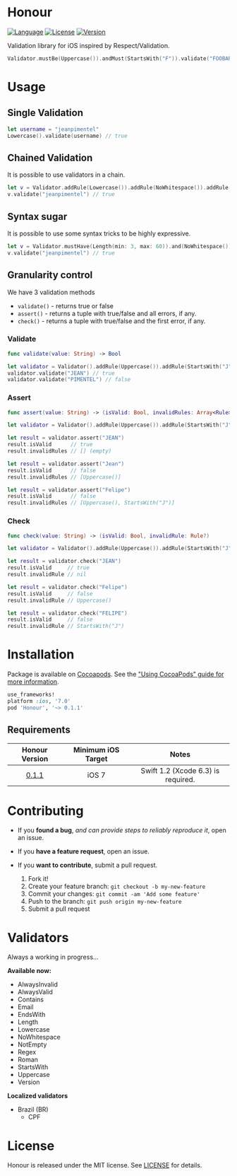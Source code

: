 # Honour

[![Language](https://img.shields.io/badge/lang-Swift-orange.svg)](https://developer.apple.com/swift/)
[![License](https://img.shields.io/cocoapods/l/Honour.svg)](https://cocoapods.org/pods/Honour)
[![Version](https://img.shields.io/cocoapods/v/Honour.svg)](https://cocoapods.org/pods/Honour)

Validation library for iOS inspired by Respect/Validation.

```swift
Validator.mustBe(Uppercase()).andMust(StartsWith("F")).validate("FOOBAR")
```


# Usage

## Single Validation

```swift
let username = "jeanpimentel"
Lowercase().validate(username) // true
```

## Chained Validation

It is possible to use validators in a chain. 

```swift
let v = Validator.addRule(Lowercase()).addRule(NoWhitespace()).addRule(Length(min: 3, max: 60))
v.validate("jeanpimentel") // true
```

## Syntax sugar

It is possible to use some syntax tricks to be highly expressive.

```swift
let v = Validator.mustHave(Length(min: 3, max: 60)).and(NoWhitespace()).andMustBe(Lowercase())
v.validate("jeanpimentel") // true
```

## Granularity control

We have 3 validation methods

- `validate()` - returns true or false
- `assert()` - returns a tuple with true/false and all errors, if any.
- `check()` - returns a tuple with true/false and the first error, if any.

### Validate
```swift
func validate(value: String) -> Bool
```

```swift
let validator = Validator().addRule(Uppercase()).addRule(StartsWith("J"))
validator.validate("JEAN") // true
validator.validate("PIMENTEL") // false
```

### Assert 
```swift
func assert(value: String) -> (isValid: Bool, invalidRules: Array<Rule>)
```

```swift
let validator = Validator().addRule(Uppercase()).addRule(StartsWith("J"))

let result = validator.assert("JEAN")
result.isValid      // true
result.invalidRules // [] (empty)

let result = validator.assert("Jean")
result.isValid      // false
result.invalidRules // [Uppercase()]

let result = validator.assert("Felipe")
result.isValid      // false
result.invalidRules // [Uppercase(), StartsWith("J")]
```

### Check
```swift
func check(value: String) -> (isValid: Bool, invalidRule: Rule?)
```

```swift
let validator = Validator().addRule(Uppercase()).addRule(StartsWith("J"))

let result = validator.check("JEAN")
result.isValid     // true
result.invalidRule // nil

let result = validator.check("Felipe")
result.isValid     // false
result.invalidRule // Uppercase()

let result = validator.check("FELIPE")
result.isValid     // false
result.invalidRule // StartsWith("J")
```


# Installation

Package is available on [Cocoapods](https://cocoapods.org/pods/Honour). See the ["Using CocoaPods" guide for more information](https://guides.cocoapods.org/using/using-cocoapods.html).

```ruby
use_frameworks!
platform :ios, '7.0'
pod 'Honour', '~> 0.1.1'
```

## Requirements

|                       Honour Version                       | Minimum iOS Target |               Notes                |
|:----------------------------------------------------------:|:------------------:|:----------------------------------:|
| [0.1.1](https://github.com/jeanpimentel/Honour/tree/0.1.1) |       iOS 7        | Swift 1.2 (Xcode 6.3) is required. |


# Contributing

- If you **found a bug**, _and can provide steps to reliably reproduce it_, open an issue.

- If you **have a feature request**, open an issue.

- If you **want to contribute**, submit a pull request.
	1. Fork it!
	2. Create your feature branch: `git checkout -b my-new-feature`
	3. Commit your changes: `git commit -am 'Add some feature'`
	4. Push to the branch: `git push origin my-new-feature`
	5. Submit a pull request

# Validators

Always a working in progress...

**Available now:**

- AlwaysInvalid
- AlwaysValid
- Contains
- Email
- EndsWith
- Length
- Lowercase
- NoWhitespace
- NotEmpty
- Regex
- Roman
- StartsWith
- Uppercase
- Version


**Localized validators**

- Brazil (BR)
	- CPF

# License

Honour is released under the MIT license. See [LICENSE](LICENSE) for details.
